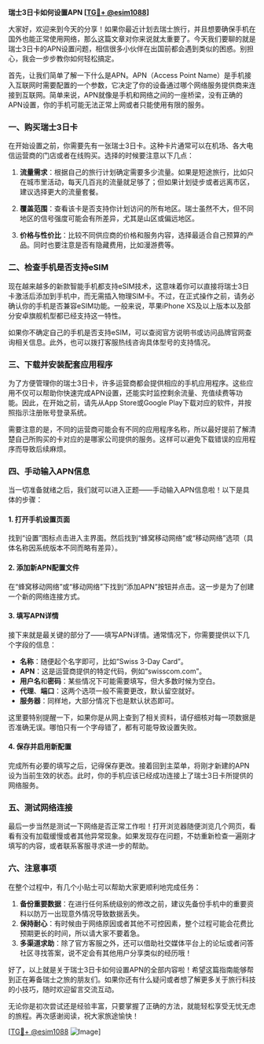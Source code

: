 **瑞士3日卡如何设置APN [[TG💪+ @esim1088](https://t.me/s/esim1088)]**

大家好，欢迎来到今天的分享！如果你最近计划去瑞士旅行，并且想要确保手机在国外也能正常使用网络，那么这篇文章对你来说就太重要了。今天我们要聊的就是瑞士3日卡的APN设置问题，相信很多小伙伴在出国前都会遇到类似的困惑。别担心，我会一步步教你如何轻松搞定。

首先，让我们简单了解一下什么是APN。APN（Access Point Name）是手机接入互联网时需要配置的一个参数，它决定了你的设备通过哪个网络服务提供商来连接到互联网。简单来说，APN就像是手机和网络之间的一座桥梁，没有正确的APN设置，你的手机可能无法正常上网或者只能使用有限的服务。

### 一、购买瑞士3日卡

在开始设置之前，你需要先有一张瑞士3日卡。这种卡片通常可以在机场、各大电信运营商的门店或者在线购买。选择的时候要注意以下几点：

1. **流量需求**：根据自己的旅行计划确定需要多少流量。如果是短途旅行，比如只在城市里活动，每天几百兆的流量就足够了；但如果计划徒步或者远离市区，建议选择更大的流量套餐。
   
2. **覆盖范围**：查看该卡是否支持你计划访问的所有地区。瑞士虽然不大，但不同地区的信号强度可能会有所差异，尤其是山区或偏远地区。

3. **价格与性价比**：比较不同供应商的价格和服务内容，选择最适合自己预算的产品。同时也要注意是否有隐藏费用，比如漫游费等。

### 二、检查手机是否支持eSIM

现在越来越多的新款智能手机都支持eSIM技术，这意味着你可以直接将瑞士3日卡激活后添加到手机中，而无需插入物理SIM卡。不过，在正式操作之前，请务必确认你的手机是否兼容eSIM功能。一般来说，苹果iPhone XS及以上版本以及部分安卓旗舰机型都已经支持这一特性。

如果你不确定自己的手机是否支持eSIM，可以查阅官方说明书或访问品牌官网查询相关信息。此外，也可以拨打客服热线咨询具体型号的支持情况。

### 三、下载并安装配套应用程序

为了方便管理你的瑞士3日卡，许多运营商都会提供相应的手机应用程序。这些应用不仅可以帮助你快速完成APN设置，还能实时监控剩余流量、充值续费等功能。因此，在开始之前，请先从App Store或Google Play下载对应的软件，并按照指示注册账号登录系统。

需要注意的是，不同的运营商可能会有不同的应用程序名称，所以最好提前了解清楚自己所购买的卡对应的是哪家公司提供的服务。这样可以避免下载错误的应用程序而导致后续麻烦。

### 四、手动输入APN信息

当一切准备就绪之后，我们就可以进入正题——手动输入APN信息啦！以下是具体的步骤：

#### 1. 打开手机设置页面
找到“设置”图标点击进入主界面。然后找到“蜂窝移动网络”或“移动网络”选项（具体名称因系统版本不同而略有差异）。

#### 2. 添加新APN配置文件
在“蜂窝移动网络”或“移动网络”下找到“添加APN”按钮并点击。这一步是为了创建一个新的网络连接方式。

#### 3. 填写APN详情
接下来就是最关键的部分了——填写APN详情。通常情况下，你需要提供以下几个字段的信息：
- **名称**：随便起个名字即可，比如“Swiss 3-Day Card”。
- **APN**：这是运营商提供的特定代码，例如“swisscom.com”。
- **用户名**和**密码**：某些情况下可能需要填写，但大多数时候为空白。
- **代理**、**端口**：这两个选项一般不需要更改，默认留空就好。
- **服务器**：同样地，大部分情况下也是默认状态即可。

这里要特别提醒一下，如果你是从网上查到了相关资料，请仔细核对每一项数据是否准确无误。哪怕只有一个字母错了，都有可能导致设置失败。

#### 4. 保存并启用新配置
完成所有必要的填写之后，记得保存更改。接着回到主菜单，将刚才新建的APN设为当前生效的状态。此时，你的手机应该已经成功连接上了瑞士3日卡所提供的网络服务。

### 五、测试网络连接

最后一步当然是测试一下网络是否正常工作啦！打开浏览器随便浏览几个网页，看看有没有加载缓慢或者其他异常现象。如果发现存在问题，不妨重新检查一遍刚才填写的内容，或者联系客服寻求进一步的帮助。

### 六、注意事项

在整个过程中，有几个小贴士可以帮助大家更顺利地完成任务：

1. **备份重要数据**：在进行任何系统级别的修改之前，建议先备份手机中的重要资料以防万一出现意外情况导致数据丢失。
2. **保持耐心**：有时候由于网络原因或者其他不可控因素，整个过程可能会花费比预期更长的时间，所以请大家不要着急。
3. **多渠道求助**：除了官方客服之外，还可以借助社交媒体平台上的论坛或者问答社区寻找答案，说不定会有其他用户分享类似的经历哦！

好了，以上就是关于瑞士3日卡如何设置APN的全部内容啦！希望这篇指南能够帮到正在筹备瑞士之旅的朋友们。如果你还有什么疑问或者想了解更多关于旅行科技的小技巧，随时欢迎留言交流互动。

无论你是初次尝试还是经验丰富，只要掌握了正确的方法，就能轻松享受无忧无虑的旅程。再次感谢阅读，祝大家旅途愉快！

[[TG💪+ @esim1088](https://t.me/s/esim1088) ![Image](https://i.postimg.cc/4NQfJmqS/Snipaste-2025-05-13-00-14-12.png)]
